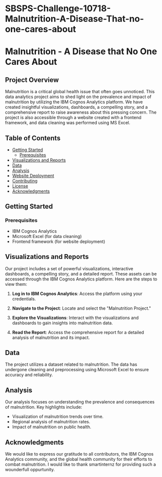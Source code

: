 # SBSPS-Challenge-10718-Malnutrition-A-Disease-That-no-one-cares-about
# Malnutrition - A Disease that No One Cares About

## Project Overview

Malnutrition is a critical global health issue that often goes unnoticed. This data analytics project aims to shed light on the prevalence and impact of malnutrition by utilizing the IBM Cognos Analytics platform. We have created insightful visualizations, dashboards, a compelling story, and a comprehensive report to raise awareness about this pressing concern. The project is also accessible through a website created with a frontend framework, and data cleaning was performed using MS Excel.

## Table of Contents

- [Getting Started](#getting-started)
  - [Prerequisites](#prerequisites)
- [Visualizations and Reports](#visualizations-and-reports)
- [Data](#data)
- [Analysis](#analysis)
- [Website Deployment](#website-deployment)
- [Contributing](#contributing)
- [License](#license)
- [Acknowledgments](#acknowledgments)

## Getting Started

### Prerequisites

- IBM Cognos Analytics
- Microsoft Excel (for data cleaning)
- Frontend framework (for website deployment)

## Visualizations and Reports

Our project includes a set of powerful visualizations, interactive dashboards, a compelling story, and a detailed report. These assets can be accessed through the IBM Cognos Analytics platform. Here are the steps to view them:

1. **Log in to IBM Cognos Analytics**: Access the platform using your credentials.

2. **Navigate to the Project**: Locate and select the "Malnutrition Project."

3. **Explore the Visualizations**: Interact with the visualizations and dashboards to gain insights into malnutrition data.

4. **Read the Report**: Access the comprehensive report for a detailed analysis of malnutrition and its impact.

## Data

The project utilizes a dataset related to malnutrition. The data has undergone cleaning and preprocessing using Microsoft Excel to ensure accuracy and reliability.

## Analysis

Our analysis focuses on understanding the prevalence and consequences of malnutrition. Key highlights include:

- Visualization of malnutrition trends over time.
- Regional analysis of malnutrition rates.
- Impact of malnutrition on public health.



## Acknowledgments

We would like to express our gratitude to all contributors, the IBM Cognos Analytics community, and the global health community for their efforts to combat malnutrition.
I would like to thank smartinternz for providing such a wounderfull oppurtunity.
